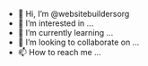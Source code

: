 - 👋 Hi, I’m @websitebuildersorg
- 👀 I’m interested in ...
- 🌱 I’m currently learning ...
- 💞️ I’m looking to collaborate on ...
- 📫 How to reach me ...

<!---
websitebuildersorg/websitebuildersorg is a ✨ special ✨ repository because its `README.md` (this file) appears on your GitHub profile.
You can click the Preview link to take a look at your changes.
--->
